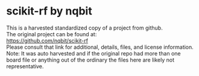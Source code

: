 
# scikit-rf by nqbit  
This is a harvested standardized copy of a project from github.  
The original project can be found at:  
https://github.com/nqbit/scikit-rf  
Please consult that link for additional, details, files, and license information.  
Note: It was auto harvested and if the original repo had more than one board file or anything out of the ordinary the files here are likely not representative.  
    